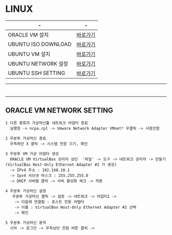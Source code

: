 # LINUX



|-|-|
|-|-|
|ORACLE VM 설치 |[바로가기](https://phantom.tistory.com/6)|
|UBUNTU ISO DOWNLOAD|[바로가기](https://ubuntu.com/download/desktop)|
|UBUNTU VM 설치|[바로가기](https://mainia.tistory.com/2379)|
|UBUNTU NETWORK 설정|[바로가기](https://losskatsu.github.io/it-infra/virtualbox-ubuntu-ip/#3-%EA%B2%8C%EC%8A%A4%ED%8A%B8%EC%9A%B0%EB%B6%84%ED%88%AC-ip-%EC%84%A4%EC%A0%95)|
|UBUNTU SSH SETTING|[바로가기](https://jjeongil.tistory.com/1977)|

---
#
---

ORACLE VM NETWORK SETTING
---

```
1 다른 종류의 가상머신툴 네트워크 어댑터 종료 
  실행창 -> ncpa.cpl -> Vmware Network Adapter VMnet* 우클릭 -> 사용안함

2 우분투 가상머신 종료
  우측하단 X 클릭 -> 시스템 전원 끄기, 확인

3 우분투 VM 가상 어댑터 생성
  ORACLE VM VirtualBox 관리자 상단  '파일' -> 도구 -> 네트워크 관리자 -> 만들기 (VirtualBox Host-Only Ethernet Adapter #2 가 생성)
  -> IPv4 주소 : 192.168.10.1
  -> Ipv4 서브넷 마스크 : 255.255.255.0
  -> DHCP 서버탭 클릭 -> 서버 활성화 체크 -> 적용

4 우분투 가상머신 설정
   우분투 가상머신 클릭 -> 설정 -> 네트워크 -> 어댑터2 ->
    -> 다음에 연결됨 : 호스트 전용 어탭터
    -> 이름 : VirtualBox Host-Only Ethernet Adapter #2 선택
    -> 확인

5 우분투 가상머신 동작  
  시작 -> 로그인 -> 우측상단 전원 버튼 클릭 -> 

  

```


